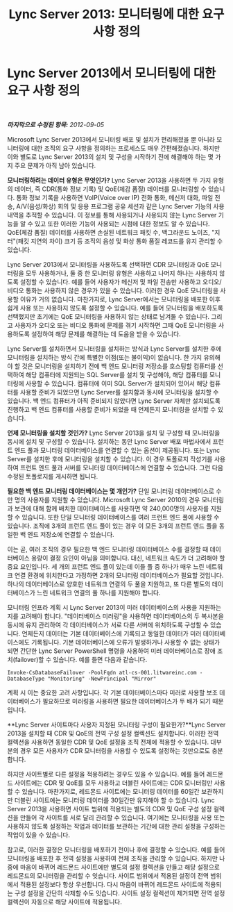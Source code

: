 ﻿---
title: 'Lync Server 2013: 모니터링에 대한 요구 사항 정의'
TOCTitle: 모니터링에 대한 조직 요구 사항 정의
ms:assetid: d587ff04-9af6-4ac1-ad42-076e7a40ac75
ms:mtpsurl: https://technet.microsoft.com/ko-kr/library/JJ205284(v=OCS.15)
ms:contentKeyID: 49886003
ms.date: 08/24/2015
mtps_version: v=OCS.15
ms.translationtype: HT
---

# Lync Server 2013에서 모니터링에 대한 요구 사항 정의

 

_**마지막으로 수정된 항목:** 2012-09-05_

Microsoft Lync Server 2013에서 모니터링 배포 및 설치가 편리해졌을 뿐 아니라 모니터링에 대한 조직의 요구 사항을 정의하는 프로세스도 매우 간편해졌습니다. 하지만 이와 별도로 Lync Server 2013의 설치 및 구성을 시작하기 전에 해결해야 하는 몇 가지 주요 문제가 아직 남아 있습니다.

**모니터링하려는 데이터 유형은 무엇인가?** Lync Server 2013을 사용하면 두 가지 유형의 데이터, 즉 CDR(통화 정보 기록) 및 QoE(체감 품질) 데이터를 모니터링할 수 있습니다. 통화 정보 기록을 사용하면 VoIP(Voice over IP) 전화 통화, 메신저 대화, 파일 전송, A/V(음성/화상) 회의 및 응용 프로그램 공유 세션과 같은 Lync Server 기능의 사용 내역을 추적할 수 있습니다. 이 정보를 통해 사용되거나 사용되지 않는 Lync Server 기능을 알 수 있고 또한 이러한 기능이 사용되는 시점에 대한 정보도 알 수 있습니다. QoE(체감 품질) 데이터를 사용하면 손실된 네트워크 패킷 수, 백그라운드 노이즈, "지터"(패킷 지연의 차이) 크기 등 조직의 음성 및 화상 통화 품질 레코드를 유지 관리할 수 있습니다.

Lync Server 2013에서 모니터링을 사용하도록 선택하면 CDR 모니터링과 QoE 모니터링을 모두 사용하거나, 둘 중 한 모니터링 유형은 사용하고 나머지 하나는 사용하지 않도록 설정할 수 있습니다. 예를 들어 사용자가 메신저 및 파일 전송만 사용하고 오디오/비디오 통화는 사용하지 않은 경우가 있을 수 있습니다. 이러한 경우 QoE 모니터링을 사용할 이유가 거의 없습니다. 마찬가지로, Lync Server에서는 모니터링을 배포한 이후 쉽게 사용 또는 사용하지 않도록 설정할 수 있습니다. 예를 들어 모니터링을 배포하도록 선택했지만 초기에는 QoE 모니터링을 사용하지 않는 상태로 남겨둘 수 있습니다. 그리고 사용자가 오디오 또는 비디오 통화에 문제를 겪기 시작하면 그때 QoE 모니터링을 사용하도록 설정하여 해당 문제를 해결하는 데 도움을 받을 수 있습니다.

Lync Server를 설치하면서 모니터링을 설치하는 방식과 Lync Server를 설치한 후에 모니터링을 설치하는 방식 간에 특별한 이점(또는 불이익)이 없습니다. 한 가지 유의해야 할 것은 모니터링을 설치하기 전에 백 엔드 모니터링 저장소를 호스팅할 컴퓨터를 선택하여 해당 컴퓨터에 지원되는 SQL Server를 설치 및 구성해야, 해당 컴퓨터를 모니터링에 사용할 수 있습니다. 컴퓨터에 이미 SQL Server가 설치되어 있어서 해당 컴퓨터를 사용할 준비가 되었으면 Lync Server를 설치함과 동시에 모니터링을 설치할 수 있습니다. 백 엔드 컴퓨터가 아직 준비되지 않았다면 Lync Server 자체만 설치되도록 진행하고 백 엔드 컴퓨터를 사용할 준비가 되었을 때 언제든지 모니터링을 설치할 수 있습니다.

**언제 모니터링을 설치할 것인가?** Lync Server 2013을 설치 및 구성할 때 모니터링을 동시에 설치 및 구성할 수 있습니다. 설치하는 동안 Lync Server 배포 마법사에서 프런트 엔드 풀과 모니터링 데이터베이스를 연결할 수 있는 옵션이 제공됩니다. 또는 Lync Server를 설치한 후에 모니터링을 설치할 수 있습니다. 이 경우 토폴로지 작성기를 사용하여 프런트 엔드 풀과 서버를 모니터링 데이터베이스에 연결할 수 있습니다. 그런 다음 수정된 토폴로지를 게시하면 됩니다.

**필요한 백 엔드 모니터링 데이터베이스는 몇 개인가?** 단일 모니터링 데이터베이스로 수만 명의 사용자를 지원할 수 있습니다. Microsoft Lync Server 2010의 경우 모니터링과 보관에 대해 함께 배치한 데이터베이스를 사용하면 약 240,000명의 사용자를 지원할 수 있습니다. 또한 단일 모니터링 데이터베이스를 여러 프런트 엔드 풀에 사용할 수 있습니다. 조직에 3개의 프런트 엔드 풀이 있는 경우 이 모든 3개의 프런트 엔드 풀을 동일한 백 엔드 저장소에 연결할 수 있습니다.

이는 곧, 여러 조직의 경우 필요한 백 엔드 모니터링 데이터베이스 수를 결정할 때 데이터베이스 용량이 결정 요인이 아님을 의미합니다. 대신, 네트워크 속도가 더 고려해야 할 중요 요인입니다. 세 개의 프런트 엔드 풀이 있는데 이들 풀 중 하나가 매우 느린 네트워크 연결 환경에 위치한다고 가정하면 2개의 모니터링 데이터베이스가 필요할 것입니다. 하나의 데이터베이스로 양호한 네트워크 연결의 두 풀을 지원하고, 또 다른 별도의 데이터베이스가 느린 네트워크 연결의 풀 하나를 지원해야 합니다.

모니터링 인프라 계획 시 Lync Server 2013이 미러 데이터베이스의 사용을 지원하는지를 고려해야 합니다. "데이터베이스 미러링"을 사용하면 데이터베이스의 두 복사본을 동시에 유지 관리하여 각 데이터베이스가 서로 다른 서버에 위치하도록 구성할 수 있습니다. 언제든지 데이터는 기본 데이터베이스에 기록되고 동일한 데이터가 미러 데이터베이스에도 기록됩니다. 기본 데이터베이스에 오류가 발생하거나 사용할 수 없는 상태가 되면 간단한 Lync Server PowerShell 명령을 사용하여 미러 데이터베이스로 장애 조치(failover)할 수 있습니다. 예를 들면 다음과 같습니다.

    Invoke-CsDatabaseFailover -PoolFqdn atl-cs-001.litwareinc.com -DatabaseType "Monitoring" -NewPrincipal "Mirror"

계획 시 이는 중요한 고려 사항입니다. 각 기본 데이터베이스마다 미러로 사용할 보조 데이터베이스가 필요하므로 미러링을 사용하면 필요한 데이터베이스가 두 배가 되기 때문입니다.

**Lync Server 사이트마다 사용자 지정된 모니터링 구성이 필요한가?**Lync Server 2013을 설치할 때 CDR 및 QoE의 전역 구성 설정 컬렉션도 설치합니다. 이러한 전역 컬렉션을 사용하면 동일한 CDR 및 QoE 설정을 조직 전체에 적용할 수 있습니다. 대부분의 경우 모든 사용자가 CDR 모니터링을 사용할 수 있도록 설정하는 것만으로도 충분합니다.

하지만 사이트별로 다른 설정을 적용하려는 경우도 있을 수 있습니다. 예를 들어 레드몬드 사이트에는 CDR 및 QoE를 모두 사용하고 더블린 사이트에는 CDR 모니터링만 사용할 수 있습니다. 마찬가지로, 레드몬드 사이트에는 모니터링 데이터를 60일간 보관하지만 더블린 사이트에는 모니터링 데이터를 30일간만 유지해야 할 수 있습니다. Lync Server 2013을 사용하면 사이트 범위에 적용되는 별도의 CDR 및 QoE 구성 설정 컬렉션을 만들어 각 사이트를 서로 달리 관리할 수 있습니다. 여기에는 모니터링을 사용 또는 사용하지 않도록 설정하는 작업과 데이터를 보관하는 기간에 대한 관리 설정을 구성하는 작업이 있을 수 있습니다.

참고로, 이러한 결정은 모니터링을 배포하기 전이나 후에 결정할 수 있습니다. 예를 들어 모니터링을 배포한 후 전역 설정을 사용하여 전체 조직을 관리할 수 있습니다. 하지만 나중에 마음이 바뀌어 레드몬드 사이트에만 별도의 설정 컬렉션을 만들고 해당 설정으로 레드몬드의 모니터링을 관리할 수 잇습니다. 사이트 범위에서 적용된 설정이 전역 범위에서 적용된 설정보다 항상 우선합니다. 다시 마음이 바뀌어 레드몬드 사이트에 적용되는 구성 설정을 간단히 삭제할 수도 잇습니다. 사이트 설정 컬렉션이 제거되면 전역 설정 컬렉션이 자동으로 해당 사이트에 적용됩니다.

